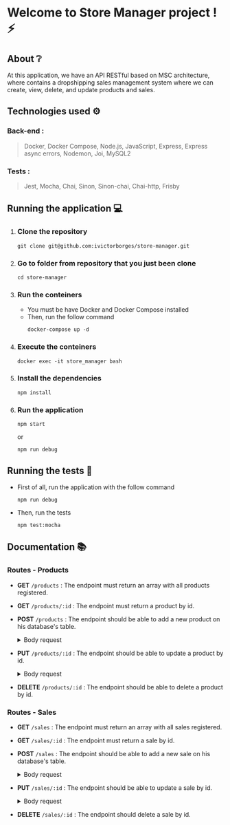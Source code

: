 # Welcome to Store Manager project ! :zap:

## About :grey_question:

At this application, we have an API  RESTful based on MSC architecture, where contains a dropshipping sales management system where we can create, view, delete, and update products and sales.

## Technologies used :gear:

<strong><h3>Back-end :</h3></strong>
> Docker, Docker Compose, Node.js, JavaScript, Express, Express async errors, Nodemon, Joi, MySQL2

<strong><h3>Tests :</h3></strong>
> Jest, Mocha, Chai, Sinon, Sinon-chai, Chai-http, Frisby

## Running the application :computer:

1. <strong><h3>Clone the repository</h3></strong>
    ```
    git clone git@github.com:ivictorborges/store-manager.git
    ```

2. <strong><h3>Go to folder from repository that you just been clone</h3></strong>
    ```
    cd store-manager
    ```

3. <strong><h3>Run the conteiners</h3></strong>
    - You must be have Docker and Docker Compose installed
    - Then, run the follow command
        ```
        docker-compose up -d
        ```

4. <strong><h3>Execute the conteiners</h3></strong>
    ```
    docker exec -it store_manager bash
    ```

5. <strong><h3>Install the dependencies</h3></strong>
    ```
    npm install
    ```

6. <strong><h3>Run the application</h3></strong>
    ```
    npm start
    ```
    or
    ```
    npm run debug
    ```
    
## Running the tests :test_tube:

- First of all, run the application with the follow command
    ```
    npm run debug
    ```

- Then, run the tests
    ```
    npm test:mocha
    ```

## Documentation :books:

<strong><h3>Routes - Products</h3></strong>

- <strong>GET</strong> <code>/products</code> : The endpoint must return an array with all products registered.

- <strong>GET</strong> <code>/products/:id</code> : The endpoint must return a product by id.

- <strong>POST</strong> <code>/products</code> : The endpoint should be able to add a new product on his database's table.

    <details>
    <summary>Body request</summary><br />

    ```json
    {
        "name": "Product Test"
    }
    ```
    </details>

- <strong>PUT</strong> <code>/products/:id</code> : The endpoint should be able to update a product by id.

    <details>
    <summary>Body request</summary><br />

    ```json
    {
        "name": "Product to update Test"
    }
    ```
    </details>

- <strong>DELETE</strong> <code>/products/:id</code> : The endpoint should be able to delete a product by id.

<strong><h3>Routes - Sales</h3></strong>

- <strong>GET</strong> <code>/sales</code> : The endpoint must return an array with all sales registered.

- <strong>GET</strong> <code>/sales/:id</code> : The endpoint must return a sale by id.

- <strong>POST</strong> <code>/sales</code> : The endpoint should be able to add a new sale on his database's table.

    <details>
    <summary>Body request</summary><br />

    ```json
    [
        {
            "productId": 1,
            "quantity": 1
        },
        {
            "productId": 2,
            "quantity": 5
        }
    ]
    ```
    </details>

- <strong>PUT</strong> <code>/sales/:id</code> : The endpoint should be able to update a sale by id.

     <details>
     <summary>Body request</summary><br />

    ```json
    [
        {
            "productId": 1,
            "quantity": 10
        },
        {
            "productId": 2,
            "quantity": 50
        }
    ]
    ```
    </details>

- <strong>DELETE</strong> <code>/sales/:id</code> : The endpoint should delete a sale by id.